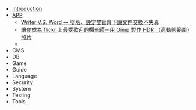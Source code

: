 * [Introduction](README.md)
* [APP](app_readme.md)
    * [Writer V.S. Word — 排版、設定雙管齊下讓文件交換不失真](Apps-200807-Writer.md)
    * [讓你成為 flickr 上最受歡迎的攝影師－用 Gimp 製作 HDR （高動態範圍）照片](Apps-200809-Gimp.md)
    * 
* CMS
* DB
* Game
* Guide
* Language
* Security
* System
* Testing
* Tools